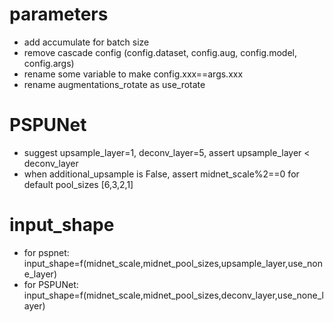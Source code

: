 # parameters
- add accumulate for batch size
- remove cascade config (config.dataset, config.aug, config.model, config.args)
- rename some variable to make config.xxx==args.xxx
- rename augmentations_rotate as use_rotate

# PSPUNet
- suggest upsample_layer=1, deconv_layer=5, assert upsample_layer < deconv_layer
- when additional_upsample is False, assert midnet_scale%2==0 for default pool_sizes [6,3,2,1]

# input_shape
- for pspnet: input_shape=f(midnet_scale,midnet_pool_sizes,upsample_layer,use_none_layer)
- for PSPUNet: input_shape=f(midnet_scale,midnet_pool_sizes,deconv_layer,use_none_layer)